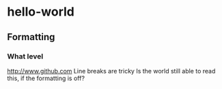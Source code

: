 # hello-world
## Formatting
### What level
http://www.github.com
Line breaks are tricky
Is the world still able to read this, if the formatting is off?
